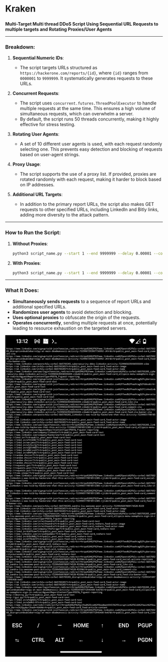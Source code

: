 # Kraken
###
**Multi-Target Multi thread DDoS Script Using Sequential URL Requests to multiple targets and Rotating Proxies/User Agents**

---

### **Breakdown**:

1. **Sequential Numeric IDs**:
   - The script targets URLs structured as `https://hackerone.com/reports/{id}`, where `{id}` ranges from `0000001` to `9999999`. It systematically generates requests to these URLs.

2. **Concurrent Requests**:
   - The script uses `concurrent.futures.ThreadPoolExecutor` to handle multiple requests at the same time. This ensures a high volume of simultaneous requests, which can overwhelm a server.
   - By default, the script runs 50 threads concurrently, making it highly effective for stress testing.

3. **Rotating User Agents**:
   - A set of 10 different user agents is used, with each request randomly selecting one. This prevents easy detection and blocking of requests based on user-agent strings.

4. **Proxy Usage**:
   - The script supports the use of a proxy list. If provided, proxies are rotated randomly with each request, making it harder to block based on IP addresses.

5. **Additional URL Targets**:
   - In addition to the primary report URLs, the script also makes GET requests to other specified URLs, including LinkedIn and Bitly links, adding more diversity to the attack pattern.

---

### **How to Run the Script**:

1. **Without Proxies**:
   ```bash
   python3 script_name.py --start 1 --end 9999999 --delay 0.00001 --concurrency 50
   ```

2. **With Proxies**:
   ```bash
   python3 script_name.py --start 1 --end 9999999 --delay 0.00001 --concurrency 50 --proxies list.txt
   ```

---

### **What It Does**:
- **Simultaneously sends requests** to a sequence of report URLs and additional specified URLs.
- **Randomizes user agents** to avoid detection and blocking.
- **Uses optional proxies** to obfuscate the origin of the requests.
- **Operates concurrently**, sending multiple requests at once, potentially leading to resource exhaustion on the targeted servers.

![Kraken hitting Hackerone ](https://raw.githubusercontent.com/DeadmanXXXII/Double_Barrel/main/Screenshot_20240816-131228.png)
